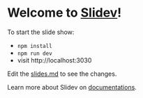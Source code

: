 # Welcome to [Slidev](https://github.com/slidevjs/slidev)!

To start the slide show:

- `npm install`
- `npm run dev`
- visit http://localhost:3030

Edit the [slides.md](./slides-sample.md) to see the changes.

Learn more about Slidev on [documentations](https://sli.dev/).
